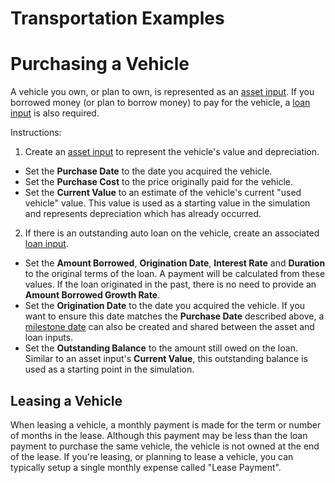 # Transportation Examples

# Purchasing a Vehicle

A vehicle you own, or plan to own, is represented as an [asset input][asset]. If you borrowed money (or plan to borrow money) to pay for the vehicle, a [loan input][loan] is also required.

Instructions:

1. Create an [asset input][asset] to represent the vehicle's value and depreciation.
  * Set the __Purchase Date__ to the date you acquired the vehicle.	
  * Set the __Purchase Cost__ to the price originally paid for the vehicle.	
  * Set the __Current Value__ to an estimate of the vehicle's current "used vehicle" value. This value is used as a starting value in the simulation and represents depreciation which has already occurred.

2. If there is an outstanding auto loan on the vehicle, create an associated [loan input][loan]. 
  * Set the __Amount Borrowed__, __Origination Date__, __Interest Rate__  and __Duration__ to the original terms of the loan. A payment will be calculated from these values. If the loan originated in the past, there is no need to provide an __Amount Borrowed Growth Rate__.
  * Set the __Origination Date__ to the date you acquired the vehicle. If you want to ensure this date matches the __Purchase Date__ described above, a [milestone date][milestone] can also be created and shared between the asset and loan inputs. 
  * Set the __Outstanding Balance__ to the amount still owed on the loan. Similar to an asset input's __Current Value__, this outstanding balance is used as a starting point in the simulation.

## Leasing a Vehicle

When leasing a vehicle, a monthly payment is made for the term or number of months in the lease. Although this payment may be less than the loan payment to purchase the same vehicle, the vehicle is not owned at the end of the lease. If you're leasing, or planning to lease a vehicle, you can typically setup a single monthly expense called "Lease Payment".

[asset]:asset.html
[loan]:loan.html
[milestone]:milestoneDate.html
[expense]:expense.html
[tax]:tax.html
[deduction]:taxDeduction.html